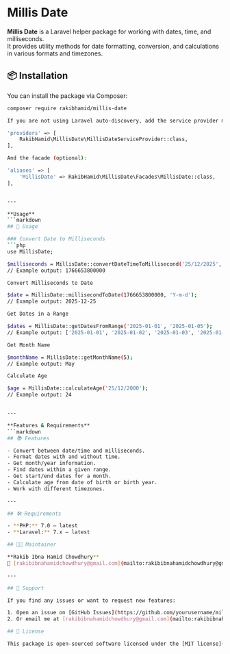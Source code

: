 # Millis Date

**Millis Date** is a Laravel helper package for working with dates, time, and milliseconds.  
It provides utility methods for date formatting, conversion, and calculations in various formats and timezones.

## 📦 Installation

You can install the package via Composer:

```bash
composer require rakibhamid/millis-date

If you are not using Laravel auto-discovery, add the service provider manually to your config/app.php:

'providers' => [
    RakibHamid\MillisDate\MillisDateServiceProvider::class,
],

And the facade (optional):

'aliases' => [
    'MillisDate' => RakibHamid\MillisDate\Facades\MillisDate::class,
],


---

**Usage**  
```markdown
## 🚀 Usage

### Convert Date to Milliseconds
```php
use MillisDate;

$milliseconds = MillisDate::convertDateTimeToMillisecond('25/12/2025', '14:30:00');
// Example output: 1766653800000

Convert Milliseconds to Date

$date = MillisDate::millisecondToDate(1766653800000, 'Y-m-d');
// Example output: 2025-12-25

Get Dates in a Range

$dates = MillisDate::getDatesFromRange('2025-01-01', '2025-01-05');
// Example output: ['2025-01-01', '2025-01-02', '2025-01-03', '2025-01-04', '2025-01-05']

Get Month Name

$monthName = MillisDate::getMonthName(5);
// Example output: May

Calculate Age

$age = MillisDate::calculateAge('25/12/2000');
// Example output: 24


---

**Features & Requirements**  
```markdown
## 📚 Features

- Convert between date/time and milliseconds.
- Format dates with and without time.
- Get month/year information.
- Find dates within a given range.
- Get start/end dates for a month.
- Calculate age from date of birth or birth year.
- Work with different timezones.

---

## 🛠 Requirements

- **PHP:** 7.0 – latest  
- **Laravel:** 7.x – latest

## 🧑‍💻 Maintainer

**Rakib Ibna Hamid Chowdhury**  
📧 [rakibibnahamidchowdhury@gmail.com](mailto:rakibibnahamidchowdhury@gmail.com)  

---

## 🤝 Support

If you find any issues or want to request new features:  

1. Open an issue on [GitHub Issues](https://github.com/yourusername/millis-date/issues)  
2. Or email me at [rakibibnahamidchowdhury@gmail.com](mailto:rakibibnahamidchowdhury@gmail.com)

## 📄 License

This package is open-sourced software licensed under the [MIT license](LICENSE).
